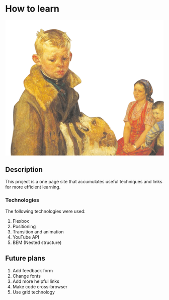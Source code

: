 # How to learn
![alt text](https://github.com/mahakomar11/how-to-learn/blob/master/images/header-image.png?raw=true)
## Description

This project is a one page site that accumulates useful techniques and links for more efficient learning.

### Technologies

The following technologies were used:
1. Flexbox
2. Positioning
3. Transition and animation
4. YouTube API
5. BEM (Nested structure)

## Future plans

1. Add feedback form
2. Change fonts
3. Add more helpful links
4. Make code cross-browser
3. Use grid technology